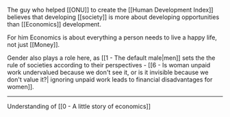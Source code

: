 The guy who helped [[ONU]] to create the [[Human Development Index]] believes that developing [[society]] is more about developing opportunities than [[Economics]] development.

For him Economics is about everything a person needs to live a happy life, not just [[Money]].

Gender also plays a role here, as [[1 - The default male|men]] sets the the rule of societies according to their perspectives - [[6 - Is woman unpaid work undervalued because we don't see it, or is it invisible because we don't value it?| ignoring unpaid work leads to financial disadvantages for women]]. 

---

Understanding of [[0 - A little story of economics]]